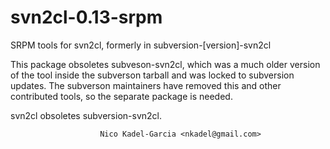 svn2cl-0.13-srpm
===============

SRPM tools for svn2cl, formerly in subversion-[version]-svn2cl

This package obsoletes subveson-svn2cl, which was a much older version
of the tool inside the subverson tarball and was locked to subversion
updates. The subverson maintainers have removed this and other
contributed tools, so the separate package is needed.

svn2cl obsoletes subversion-svn2cl.

                        Nico Kadel-Garcia <nkadel@gmail.com>
